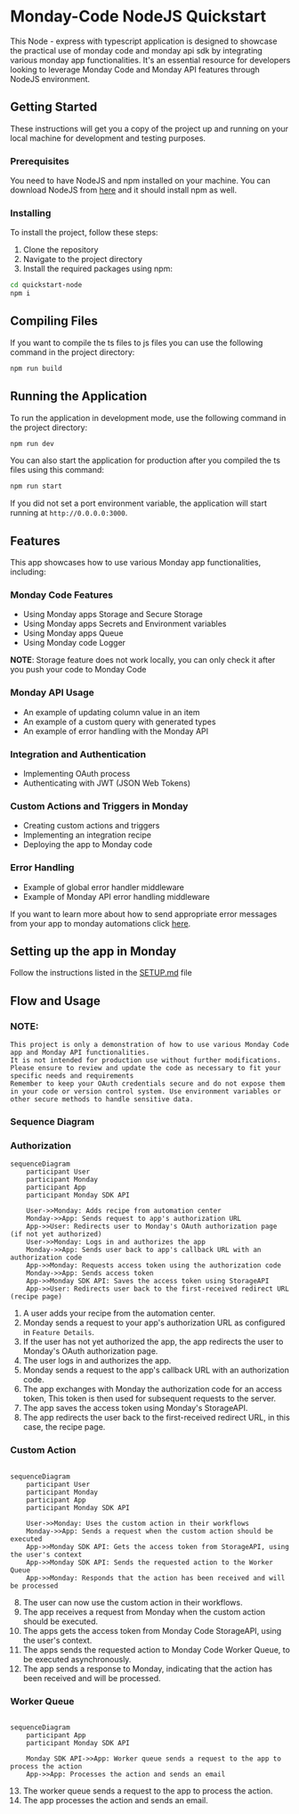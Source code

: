 # Monday-Code NodeJS Quickstart

This Node - express with typescript application is designed to showcase the practical use of monday code and monday api
sdk by integrating various monday app functionalities. It's an essential resource for developers looking to leverage
Monday Code and Monday API features through NodeJS environment.

## Getting Started

These instructions will get you a copy of the project up and running on your local machine for development and testing
purposes.

### Prerequisites

You need to have NodeJS and npm installed on your machine.
You can download NodeJS from [here](https://nodejs.org/en/download/package-manager) and it should install npm as well.

### Installing

To install the project, follow these steps:

1. Clone the repository
2. Navigate to the project directory
3. Install the required packages using npm:

```bash
cd quickstart-node
npm i
```

## Compiling Files

If you want to compile the ts files to js files you can use the following command in the project directory:

```bash
npm run build
```

## Running the Application

To run the application in development mode, use the following command in the project directory:

```bash
npm run dev
```

You can also start the application for production after you compiled the ts files using this command:

```bash
npm run start
```

If you did not set a port environment variable, the application will start running at `http://0.0.0.0:3000`.

## Features

This app showcases how to use various Monday app functionalities, including:

### Monday Code Features

* Using Monday apps Storage and Secure Storage
* Using Monday apps Secrets and Environment variables
* Using Monday apps Queue
* Using Monday code Logger

**NOTE**: Storage feature does not work locally, you can only check it after you push your code to Monday Code

### Monday API Usage

* An example of updating column value in an item
* An example of a custom query with generated types
* An example of error handling with the Monday API

### Integration and Authentication

* Implementing OAuth process
* Authenticating with JWT (JSON Web Tokens)

### Custom Actions and Triggers in Monday

* Creating custom actions and triggers
* Implementing an integration recipe
* Deploying the app to Monday code

### Error Handling

* Example of global error handler middleware
* Example of Monday API error handling middleware

If you want to learn more about how to send appropriate error messages from your app to monday automations
click [here](https://developer.monday.com/apps/docs/error-handling).

## Setting up the app in Monday

Follow the instructions listed in the [SETUP.md](SETUP.md) file

## Flow and Usage

### NOTE:

    This project is only a demonstration of how to use various Monday Code app and Monday API functionalities.
    It is not intended for production use without further modifications.
    Please ensure to review and update the code as necessary to fit your specific needs and requirements
    Remember to keep your OAuth credentials secure and do not expose them in your code or version control system. Use environment variables or other secure methods to handle sensitive data.

### Sequence Diagram

### Authorization

```mermaid
sequenceDiagram
    participant User
    participant Monday
    participant App
    participant Monday SDK API

    User->>Monday: Adds recipe from automation center
    Monday->>App: Sends request to app's authorization URL
    App->>User: Redirects user to Monday's OAuth authorization page (if not yet authorized)
    User->>Monday: Logs in and authorizes the app
    Monday->>App: Sends user back to app's callback URL with an authorization code
    App->>Monday: Requests access token using the authorization code
    Monday->>App: Sends access token
    App->>Monday SDK API: Saves the access token using StorageAPI
    App->>User: Redirects user back to the first-received redirect URL (recipe page)
```

1. A user adds your recipe from the automation center.
2. Monday sends a request to your app's authorization URL as configured in `Feature Details`.
3. If the user has not yet authorized the app, the app redirects the user to Monday's OAuth authorization page.
4. The user logs in and authorizes the app.
5. Monday sends a request to the app's callback URL with an authorization code.
6. The app exchanges with Monday the authorization code for an access token, This token is then used for subsequent
   requests to the server.
7. The app saves the access token using Monday's StorageAPI.
8. The app redirects the user back to the first-received redirect URL, in this case, the recipe page.

### Custom Action

```mermaid

sequenceDiagram
    participant User
    participant Monday
    participant App
    participant Monday SDK API

    User->>Monday: Uses the custom action in their workflows
    Monday->>App: Sends a request when the custom action should be executed
    App->>Monday SDK API: Gets the access token from StorageAPI, using the user's context
    App->>Monday SDK API: Sends the requested action to the Worker Queue
    App->>Monday: Responds that the action has been received and will be processed
```

8. The user can now use the custom action in their workflows.
9. The app receives a request from Monday when the custom action should be executed.
10. The apps gets the access token from Monday Code StorageAPI, using the user's context.
11. The apps sends the requested action to Monday Code Worker Queue, to be executed asynchronously.
12. The app sends a response to Monday, indicating that the action has been received and will be processed.

### Worker Queue

```mermaid

sequenceDiagram
    participant App
    participant Monday SDK API

    Monday SDK API->>App: Worker queue sends a request to the app to process the action
    App->>App: Processes the action and sends an email
```

13. The worker queue sends a request to the app to process the action.
14. The app processes the action and sends an email.
